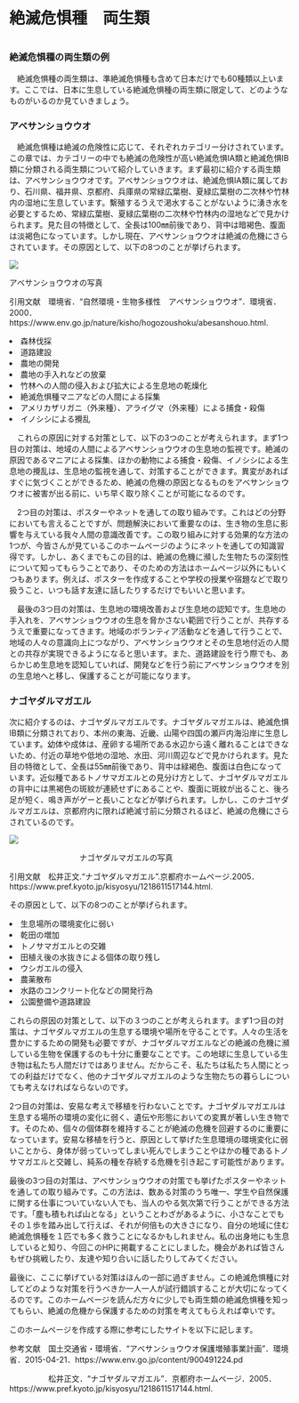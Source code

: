 <h1>絶滅危惧種　両生類<h1>
<h3>絶滅危惧種の両生類の例</h3><p>　絶滅危惧種の両生類は、準絶滅危惧種も含めて日本だけでも60種類以上います。ここでは、日本に生息している絶滅危惧種の両生類に限定して、どのようなものがいるのか見ていきましょう。</p>
<h3>アベサンショウウオ</h3>
<p>　絶滅危惧種は絶滅の危険性に応じて、それぞれカテゴリー分けされています。この章では、カテゴリーの中でも絶滅の危険性が高い絶滅危惧IA類と絶滅危惧IB類に分類される両生類について紹介していきます。まず最初に紹介する両生類は、アベサンショウウオです。アベサンショウウオは、絶滅危惧IA類に属しており、石川県、福井県、京都府、兵庫県の常緑広葉樹、夏緑広葉樹の二次林や竹林内の湿地に生息しています。繫殖するうえで渇水することがないように湧き水を必要とするため、常緑広葉樹、夏緑広葉樹の二次林や竹林内の湿地などで見かけられます。見た目の特徴として、全長は100㎜前後であり、背中は暗褐色、腹面は淡褐色になっています。しかし現在、アベサンショウウオは絶滅の危機にさらされています。その原因として、以下の8つのことが挙げられます。</p>
<img src="https://www.env.go.jp/content/900491621.jpg">
<p>アベサンショウウオの写真</p>
<p>引用文献　環境省．“自然環境・生物多様性　アベサンショウウオ”．環境省．2000．https://www.env.go.jp/nature/kisho/hogozoushoku/abesanshouo.html.</p>
<p> <li>森林伐採</li><li>道路建設</li><li>農地の開発</li><li>農地の手入れなどの放棄</li><li>竹林への人間の侵入および拡大による生息地の乾燥化</li><li>絶滅危惧種マニアなどの人間による採集</li><li>アメリカザリガニ（外来種）、アライグマ（外来種）による捕食・殺傷</li><li>イノシシによる攪乱</li></p> 
 <p>　これらの原因に対する対策として、以下の3つのことが考えられます。まず1つ目の対策は、地域の人間によるアベサンショウウオの生息地の監視です。絶滅の原因であるマニアによる採集、ほかの動物による捕食・殺傷、イノシシによる生息地の攪乱は、生息地の監視を通して、対策することができます。異変があればすぐに気づくことができるため、絶滅の危機の原因となるものをアベサンショウウオに被害が出る前に、いち早く取り除くことが可能になるのです。</p>
 <p>　2つ目の対策は、ポスターやネットを通しての取り組みです。これはどの分野においても言えることですが、問題解決において重要なのは、生き物の生息に影響を与えている我々人間の意識改善です。この取り組みに対する効果的な方法の1つが、今皆さんが見ているこのホームページのようにネットを通しての知識習得です。しかし、あくまでもこの目的は、絶滅の危機に瀕した生物たちの深刻性について知ってもらうことであり、そのための方法はホームページ以外にもいくつもあります。例えば、ポスターを作成することや学校の授業や宿題などで取り扱うこと、いつも話す友達に話したりするだけでもいいと思います。</p>
 <p>　最後の3つ目の対策は、生息地の環境改善および生息地の認知です。生息地の手入れを、アベサンショウウオの生息を脅かさない範囲で行うことが、共存するうえで重要になってきます。地域のボランティア活動などを通して行うことで、地域の人々の意識向上につながり、アベサンショウウオとその生息地付近の人間との共存が実現できるようになると思います。また、道路建設を行う際でも、あらかじめ生息地を認知していれば、開発などを行う前にアベサンショウウオを別の生息地へと移し、保護することが可能になります。
<h3>ナゴヤダルマガエル</h3>
<p>次に紹介するのは、ナゴヤダルマガエルです。ナゴヤダルマガエルは、絶滅危惧IB類に分類されており、本州の東海、近畿、山陽や四国の瀬戸内海沿岸に生息しています。幼体や成体は、産卵する場所である水辺から遠く離れることはできないため、付近の草地や低地の湿地、水田、河川周辺などで見かけられます。見た目の特徴として、全長は55㎜前後であり、背中は緑褐色、腹面は白色になっています。近似種であるトノサマガエルとの見分け方として、ナゴヤダルマガエルの背中には黒褐色の斑紋が連続せずにあることや、腹面に斑紋が出ること、後ろ足が短く、鳴き声がゲーと長いことなどが挙げられます。しかし、このナゴヤダルマガエルは、京都府内に限れば絶滅寸前に分類されるほど、絶滅の危機にさらされているのです。</p>
<img src="https://www.pref.kyoto.jp/kisyosyu/images/1217567282488.jpg">
<p>　　　　　　　　　ナゴヤダルマガエルの写真</p>
<p>引用文献　松井正文.“ナゴヤダルマガエル”.京都府ホームページ.2005．https://www.pref.kyoto.jp/kisyosyu/1218611517144.html.</p>
<p>その原因として、以下の8つのことが挙げられます。</p>
<p><li>生息場所の環境変化に弱い</li><li>乾田の増加</li><li>トノサマガエルとの交雑</li><li>田植え後の水抜きによる個体の取り残し<li>ウシガエルの侵入</li><li>農薬散布</li><li>水路のコンクリート化などの開発行為</li><li>公園整備や道路建設</li></p>
<p>これらの原因の対策として、以下の３つのことが考えられます。まず1つ目の対策は、ナゴヤダルマガエルの生息する環境や場所を守ることです。人々の生活を豊かにするための開発も必要ですが、ナゴヤダルマガエルなどの絶滅の危機に瀕している生物を保護するのも十分に重要なことです。この地球に生息している生き物は私たち人間だけではありません。だからこそ、私たちは私たち人間にとっての利益だけでなく、他のナゴヤダルマガエルのような生物たちの暮らしについても考えなければならないのです。</p>
<p>2つ目の対策は、安易な考えで移植を行わないことです。ナゴヤダルマガエルは生息する場所の環境の変化に弱く、遺伝や形態においての変異が著しい生き物です。そのため、個々の個体群を維持することが絶滅の危機を回避するのに重要になっています。安易な移植を行うと、原因として挙げた生息環境の環境変化に弱いことから、身体が弱っていってしまい死んでしまうことやほかの種であるトノサマガエルと交雑し、純系の種を存続する危機を引き起こす可能性があります。</p>
<p>最後の3つ目の対策は、アベサンショウウオの対策でも挙げたポスターやネットを通しての取り組みです。この方法は、数ある対策のうち唯一、学生や自然保護に関する仕事についていない人でも、当人のやる気次第で行うことができる方法です。「塵も積もれば山となる」ということわざがあるように、小さなことでもその１歩を踏み出して行えば、それが何倍もの大きさになり、自分の地域に住む絶滅危惧種を１匹でも多く救うことになるかもしれません。私の出身地にも生息していると知り、今回このHPに掲載することにしました。機会があれば皆さんもぜひ挑戦したり、友達や知り合いに話したりしてみてください。</p>
<p>最後に、ここに挙げている対策はほんの一部に過ぎません。この絶滅危惧種に対してどのような対策を行うべきか一人一人が試行錯誤することが大切になってくるのです。このホームページを読んだ方々に少しでも両生類の絶滅危惧種を知ってもらい、絶滅の危機から保護するための対策を考えてもらえれば幸いです。</p>
<p>このホームページを作成する際に参考にしたサイトを以下に記します。</p>
<p>参考文献　国土交通省・環境省．“アベサンショウウオ保護増殖事業計画”．環境省．2015-04-21．https://www.env.go.jp/content/900491224.pd</p>
<p>　　　　　松井正文．“ナゴヤダルマガエル”．京都府ホームページ．2005．https://www.pref.kyoto.jp/kisyosyu/1218611517144.html.</p>
